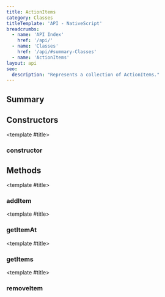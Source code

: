 ```yaml
---
title: ActionItems
category: Classes
titleTemplate: 'API - NativeScript'
breadcrumbs:
  - name: 'API Index'
    href: '/api/'
  - name: 'Classes'
    href: '/api/#summary-Classes'
  - name: 'ActionItems'
layout: api
seo:
  description: "Represents a collection of ActionItems."
---
```


<!-- This page is auto generated, do not edit manually. -->
<!-- Run "yarn generate:api-docs" to regenerate -->

<script setup lang="ts">
  import { provide } from "vue";
  import API_DATA from "./ActionItems.data.json";
  
  provide('API_DATA', API_DATA);
</script>

<APIRefHierarchy v-once />

<APIRefComment commentBase64="eyJibG9ja1RhZ3MiOltdLCJtb2RpZmllclRhZ3MiOnt9LCJzdW1tYXJ5IjpbeyJraW5kIjoidGV4dCIsInRleHQiOiJSZXByZXNlbnRzIGEgY29sbGVjdGlvbiBvZiBBY3Rpb25JdGVtcy4ifV19" v-once />

## <Heading ignore>Summary</Heading>

<APIRefSummary v-once />

## Constructors

<div class="">

<APIRef for="6295" v-once>

<template #title>

### constructor

</template>

</APIRef>

</div>

## Methods

<div class="">

<APIRef for="6297" v-once>

<template #title>

### addItem

</template>

</APIRef>

</div>

<div class="">

<APIRef for="6305" v-once>

<template #title>

### getItemAt

</template>

</APIRef>

</div>

<div class="">

<APIRef for="6303" v-once>

<template #title>

### getItems

</template>

</APIRef>

</div>

<div class="">

<APIRef for="6300" v-once>

<template #title>

### removeItem

</template>

</APIRef>

</div>
